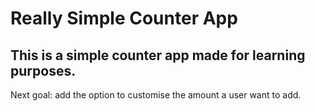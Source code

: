 # Really Simple Counter App

## This is a simple counter app made for learning purposes. 
Next goal: add the option to customise the amount a user want to add.